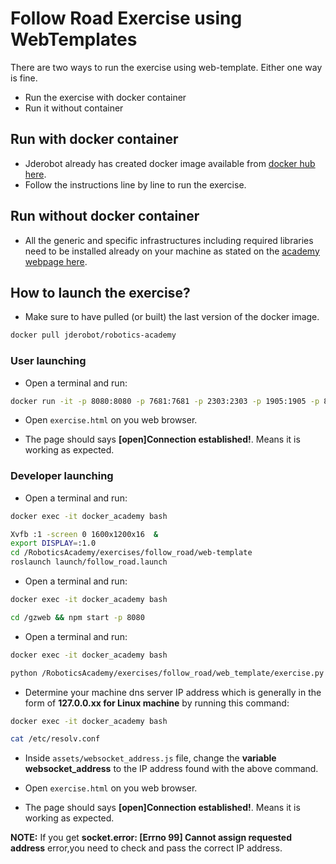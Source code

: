 # Follow Road Exercise using WebTemplates

There are two ways to run the exercise using web-template. Either one way is fine.

- Run the exercise with docker container
- Run it without container

## Run with docker container

- Jderobot already has created docker image available from [docker hub here](https://hub.docker.com/r/jderobot/robotics-academy/).
- Follow the instructions line by line to run the exercise.

## Run without docker container

- All the generic and specific infrastructures including required libraries need to be installed already on your machine as stated on the [academy webpage here](http://jderobot.github.io/RoboticsAcademy/installation/).

## How to launch the exercise?

- Make sure to have pulled (or built) the last version of the docker image.
```bash
docker pull jderobot/robotics-academy
```

### User launching

- Open a terminal and run:
```bash
docker run -it -p 8080:8080 -p 7681:7681 -p 2303:2303 -p 1905:1905 -p 8765:8765 -p 6080:6080 jderobot/robotics-academy python3.8 manager.py
```

- Open `exercise.html` on you web browser.

- The page should says **[open]Connection established!**. Means it is working as expected.

### Developer launching
- Open a terminal and run:
```bash
docker exec -it docker_academy bash

Xvfb :1 -screen 0 1600x1200x16  &
export DISPLAY=:1.0
cd /RoboticsAcademy/exercises/follow_road/web-template
roslaunch launch/follow_road.launch
```

- Open a terminal and run:
```bash
docker exec -it docker_academy bash

cd /gzweb && npm start -p 8080
```

- Open a terminal and run:
```bash
docker exec -it docker_academy bash

python /RoboticsAcademy/exercises/follow_road/web_template/exercise.py 0.0.0.0
```

- Determine your machine dns server IP address which is generally in the form of **127.0.0.xx for Linux machine** by running this command:
```bash
docker exec -it docker_academy bash

cat /etc/resolv.conf
```

- Inside `assets/websocket_address.js` file, change the **variable websocket_address** to the IP address found with the above command.

- Open `exercise.html` on you web browser.

- The page should says **[open]Connection established!**. Means it is working as expected.

**__NOTE:__**  If you get **socket.error: [Errno 99] Cannot assign requested address** error,you need to check and pass the correct IP address.
